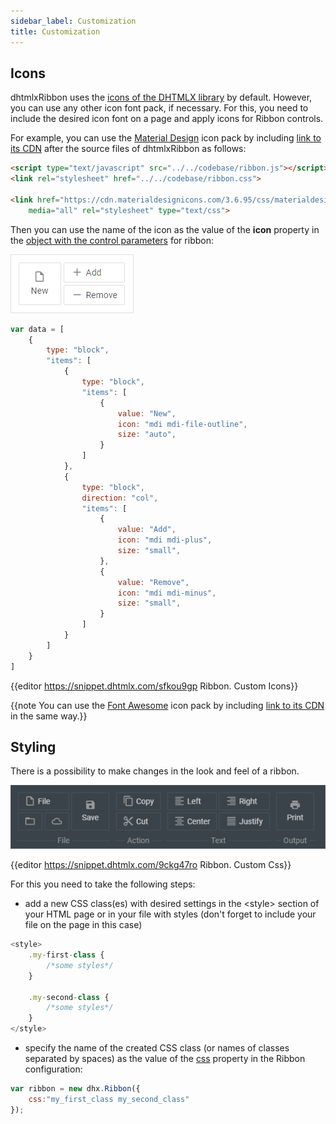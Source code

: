 ```yaml
---
sidebar_label: Customization
title: Customization
---          
```


Icons
------------

dhtmlxRibbon uses the [icons of the DHTMLX library](helpers/icon.md) by default. However, you can use any other icon font pack, if necessary. For this, you need to include the desired icon font on 
a page and apply icons for Ribbon controls.

For example, you can use the [Material Design](https://materialdesignicons.com/) icon pack by including [link to its CDN](https://cdnjs.cloudflare.com/ajax/libs/MaterialDesign-Webfont/2.5.94/css/materialdesignicons.css)
after the source files of dhtmlxRibbon as follows:

~~~html
<script type="text/javascript" src="../../codebase/ribbon.js"></script>
<link rel="stylesheet" href="../../codebase/ribbon.css">

<link href="https://cdn.materialdesignicons.com/3.6.95/css/materialdesignicons.min.css?v=6.4.4" 
	media="all" rel="stylesheet" type="text/css">
~~~

Then you can use the name of the icon as the value of the **icon** property in the [object with the control parameters](ribbon/loading_json.md#jsonformattemplates) for ribbon:

![](../assets/ribbon/fa_icons.png)

~~~js
var data = [
	{
		type: "block",
		"items": [
			{
				type: "block",
				"items": [
					{
						value: "New",
						icon: "mdi mdi-file-outline",
						size: "auto",
					}
				]
			},
			{
				type: "block",
				direction: "col",
				"items": [
					{
						value: "Add",
						icon: "mdi mdi-plus",
						size: "small",
					},
					{
						value: "Remove",
						icon: "mdi mdi-minus",
						size: "small",
					}
				]
			}
		]
	}
]
~~~

{{editor	https://snippet.dhtmlx.com/sfkou9gp	Ribbon. Custom Icons}}

{{note You can use the [Font Awesome](https://fontawesome.com/) icon pack by including [link to its CDN](https://fontawesome.com/how-to-use/on-the-web/setup/getting-started?using=web-fonts-with-css) in the same way.}}

Styling 
-----------

There is a possibility to make changes in the look and feel of a ribbon. 

![](../assets/ribbon/custom_style.png)


{{editor	https://snippet.dhtmlx.com/9ckg47ro	Ribbon. Custom Css}}

For this you need to take the following steps:

- add a new CSS class(es) with desired settings in the &lt;style&gt; section of your HTML page or in your file with styles (don't forget to include your file on the page in this case)

~~~js
<style>
	.my-first-class {
		/*some styles*/
	}
    
    .my-second-class {
		/*some styles*/
	}
</style>
~~~

- specify the name of the created CSS class (or names of classes separated by spaces) as the value of the [css](ribbon/api/ribbon_css_config.md) property in the Ribbon configuration:

~~~js
var ribbon = new dhx.Ribbon({
    css:"my_first_class my_second_class"
});
~~~





